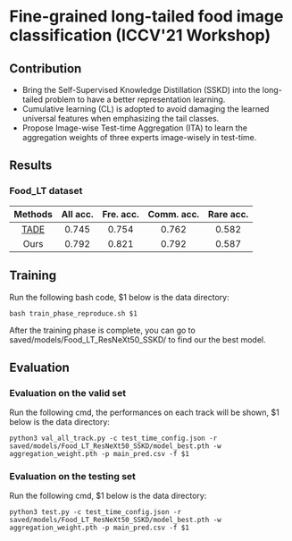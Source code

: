 # Fine-grained long-tailed food image classification (ICCV'21 Workshop)
## Contribution
* Bring the Self-Supervised Knowledge Distillation (SSKD) into the long-tailed problem to have a better representation learning. 
* Cumulative learning (CL) is adopted to avoid damaging the learned universal features when emphasizing the tail classes.
* Propose Image-wise Test-time Aggregation (ITA) to learn the aggregation weights of three experts image-wisely in test-time.

## Results
### Food_LT dataset
|    Methods   |  All acc. | Fre. acc. |   Comm. acc.  |   Rare acc.  |    
| :------------: | :--------: | :--------: | :--------: | :--------: |
|    [TADE](https://github.com/Vanint/TADE-AgnosticLT)   |   0.745   |    0.754    |   0.762   |   0.582  |
|     Ours     |   0.792   |    0.821    |   0.792   |   0.587  |

## Training
Run the following bash code, $1 below is the data directory:
    
    bash train_phase_reproduce.sh $1

After the training phase is complete, you can go to saved/models/Food_LT_ResNeXt50_SSKD/ to find our the best model.

## Evaluation
### Evaluation on the valid set
Run the following cmd, the performances on each track will be shown, $1 below is the data directory:
    
    python3 val_all_track.py -c test_time_config.json -r saved/models/Food_LT_ResNeXt50_SSKD/model_best.pth -w aggregation_weight.pth -p main_pred.csv -f $1
    
### Evaluation on the testing set
Run the following cmd, $1 below is the data directory:
    
    python3 test.py -c test_time_config.json -r saved/models/Food_LT_ResNeXt50_SSKD/model_best.pth -w aggregation_weight.pth -p main_pred.csv -f $1
    

